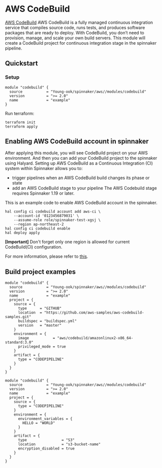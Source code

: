 # AWS CodeBuild
[AWS CodeBuild](https://aws.amazon.com/codebuild/) AWS CodeBuild is a fully managed continuous integration service that compiles source code, runs tests, and produces software packages that are ready to deploy. With CodeBuild, you don’t need to provision, manage, and scale your own build servers. This module will create a CodeBuild project for continuous integration stage in the spinnaker pipeline.

## Quickstart
### Setup
```
module "codebuild" {
  source           = "Young-ook/spinnaker/aws//modules/codebuild"
  version          = ">= 2.0"
  name             = "example"
}
```
Run terraform:
```
terraform init
terraform apply
```

## Enabling AWS CodeBuild account in spinnaker
After applying this module, you will see CodeBuild project on your AWS environment. And then you can add your CodeBuild project to the spinnaker using Halyard. Setting up AWS CodeBuild as a Continuous Integration (CI) system within Spinnaker allows you to:
- trigger pipelines when an AWS CodeBuild build changes its phase or state
- add an AWS CodeBuild stage to your pipeline
The AWS Codebuild stage requires Spinnaker 1.19 or later.

This is an example code to enable AWS CodeBuild account in the spinnaker.
```
hal config ci codebuild account add aws-ci \
    --account-id '0123456879031' \
    --assume-role role/spinnaker-test-xgsj \
    --region ap-northeast-2
hal config ci codebuild enable
hal deploy apply
```
**[Important]** Don't forget only one region is allowed for current CodeBuild(CI) configuration.

For more information, please refer to [this](https://spinnaker.io/setup/ci/codebuild/).

## Build project examples

```
module "codebuild" {
  source           = "Young-ook/spinnaker/aws//modules/codebuild"
  version          = ">= 2.0"
  name             = "example"
  project = {
    source = {
      type      = "GITHUB"
      location  = "https://github.com/aws-samples/aws-codebuild-samples.git"
      buildspec = "buildspec.yml"
      version   = "master"
    }
    environment = {
      image           = "aws/codebuild/amazonlinux2-x86_64-standard:3.0"
      privileged_mode = true
    }
    artifact = {
      type = "CODEPIPELINE"
    }
  }
}
```

```
module "codebuild" {
  source           = "Young-ook/spinnaker/aws//modules/codebuild"
  version          = ">= 2.0"
  name             = "example"
  project = {
    source = {
      type = "CODEPIPELINE"
    }
    environment = {
      environment_variables = {
        HELLO = "WORLD"
      }
    }
    artifact = {
      type                = "S3"
      location            = "s3-bucket-name"
      encryption_disabled = true
    }
  }
}
```

